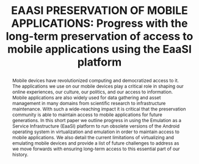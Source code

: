 ---
abstract: Mobile devices have revolutionized computing and democratized access to
  it. The applications we use on our mobile devices play a critical role in shaping
  our online experiences, our culture, our politics, and our access to information.
  Mobile applications are also widely used for data gathering and asset management
  in many domains from scientific research to infrastructure maintenance. With such
  a wide-reaching impact it is critical that the preservation community is able to
  maintain access to mobile applications for future generations. In this short paper
  we outline progress in using the Emulation as a Service Infrastructure (EaaSI) platform
  to run obsolete versions of the Android operating system in virtualization and emulation
  in order to maintain access to mobile applications. We also detail the current limitations
  of virtualizing and emulating mobile devices and provide a list of future challenges
  to address as we move forwards with ensuring long-term access to this essential
  part of our history.
creators:
- Euan Cochrane
- Jurek Oberhauser
- Rafael Gieschke
date: null
document_url: https://www.ideals.illinois.edu/items/128313/bitstreams/428991/data.pdf
grand_parent: iPRES
institutions: []
keywords:
- emulation
- mobile
- apps
- applications
landing_page_url: https://hdl.handle.net/2142/121110
language: eng
layout: publication
license: CC-BY 4.0 International
notes_url: null
parent: iPRES 2023
publication_type: paper
size: null
slides_url: null
source_name: iPRES
stream_url: null
title: 'EAASI PRESERVATION OF MOBILE APPLICATIONS: Progress with the long-term preservation
  of access to mobile applications using the EaaSI platform'
year: 2023
---